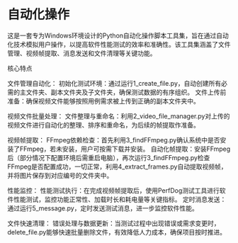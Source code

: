# 自动化操作
这是一套专为Windows环境设计的Python自动化操作脚本工具集，旨在通过自动化技术模拟用户操作，以提高软件性能测试的效率和准确性。该工具集涵盖了文件管理、视频帧提取、消息发送和文件清理等关键功能。

核心特点

文件管理自动化：
初始化测试环境：通过运行1_create_file.py，自动创建所有必需的主文件夹、副本文件夹及子文件夹，确保测试数据的有序组织。
文件上传前准备：确保视频文件能够按照用例需求被上传到正确的副本文件夹中。

视频文件批量处理：
文件整理与重命名：利用2_video_file_manager.py对上传的视频文件进行自动化的整理、排序和重命名，为后续的帧提取作准备。

视频帧提取：
FFmpeg依赖检查：首先利用3_findFFmpeg.py确认系统中是否安装了FFmpeg，若未安装，用户可按需下载并安装。
自动化帧提取：安装FFmpeg后（部分情况下配置环境后需重启电脑），再次运行3_findFFmpeg.py检查FFmpeg是否配置成功，一切正常，利用4_extract_frames.py自动提取视频帧，并将图片保存到对应编号的文件夹中。

性能监控：
性能测试执行：在完成视频帧提取后，使用PerfDog测试工具进行软件性能测试，监控功能正常性、加载时长和耗电量等关键指标。
定时消息发送：通过运行5_message.py，定时发送测试消息，进一步监控软件性能。

文件快速清理：
错误处理与数据更新：当测试过程中出现错误或需求变更时，delete_file.py能够快速批量删除文件，有效降低人力成本，确保项目按时推进。
